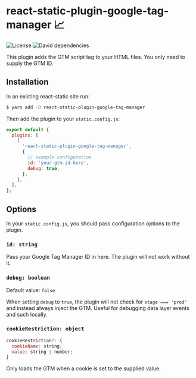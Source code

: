 # react-static-plugin-google-tag-manager 📈

![License](https://img.shields.io/github/license/wappsify/react-static-plugin-google-tag-manager.svg)
![David dependencies](https://david-dm.org/wappsify/react-static-plugin-google-tag-manager.svg)

This plugin adds the GTM script tag to your HTML files. You only need to supply the GTM ID.

## Installation

In an existing react-static site run:

```bash
$ yarn add -D react-static-plugin-google-tag-manager
```

Then add the plugin to your `static.config.js`:

```javascript
export default {
  plugins: [
    [
      'react-static-plugin-google-tag-manager',
      {
        // example configuration
        id: 'your-gtm-id-here',
        debug: true,
      },
    ],
  ],
};
```

## Options

In your `static.config.js`, you should pass configuration options to the plugin.

### `id: string`

Pass your Google Tag Manager ID in here. The plugin will not work without it.

### `debug: boolean`

Default value: `false`

When setting `debug` to `true`, the plugin will not check for `stage === 'prod'` and instead always inject the GTM. Useful for debugging data layer events and such locally.

### `cookieRestriction: object`

```javascript
cookieRestriction?: {
  cookieName: string;
  value: string | number;
}
```

Only loads the GTM when a cookie is set to the supplied value.
